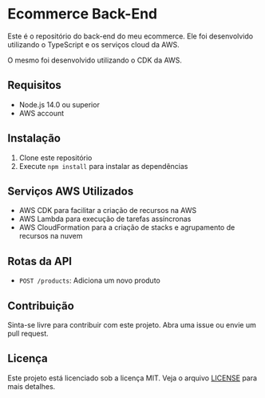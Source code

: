 # Ecommerce Back-End

Este é o repositório do back-end do meu ecommerce. Ele foi desenvolvido utilizando o TypeScript e os serviços cloud da AWS.

O mesmo foi desenvolvido utilizando o CDK da AWS.

## Requisitos
- Node.js 14.0 ou superior
- AWS account

## Instalação
1. Clone este repositório
2. Execute `npm install` para instalar as dependências

## Serviços AWS Utilizados
- AWS CDK para facilitar a criação de recursos na AWS
- AWS Lambda para execução de tarefas assíncronas
- AWS CloudFormation para a criação de stacks e agrupamento de recursos na nuvem

## Rotas da API
- `POST /products`: Adiciona um novo produto

## Contribuição
Sinta-se livre para contribuir com este projeto. Abra uma issue ou envie um pull request.

## Licença
Este projeto está licenciado sob a licença MIT. Veja o arquivo [LICENSE](LICENSE) para mais detalhes.
